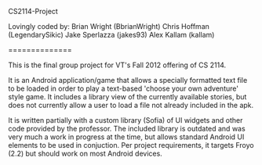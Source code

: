 CS2114-Project

Lovingly coded by:
Brian Wright (BbrianWright)
Chris Hoffman (LegendarySikic)
Jake Sperlazza (jakes93)
Alex Kallam (kallam)

==============

This is the final group project for VT's Fall 2012 offering of CS 2114.

It is an Android application/game that allows a specially formatted text
file to be loaded in order to play a text-based 'choose your own adventure'
style game. It includes a library view of the currently available stories,
but does not currently allow a user to load a file not already included
in the apk.

It is written partially with a custom library (Sofia) of UI widgets and
other code provided by the professor. The included library is outdated 
and was very much a work in progress at the time, but allows standard
Android UI elements to be used in conjuction. Per project requirements, it
targets Froyo (2.2) but should work on most Android devices.
